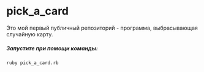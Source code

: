 # pick_a_card

Это мой первый публичный репозиторий - программа, выбрасывающая случайную карту.

##### Запустите при помощи команды:

```
ruby pick_a_card.rb
```

